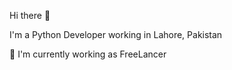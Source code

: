 Hi there 👋

I'm a Python Developer working in Lahore, Pakistan

🏢 I'm currently working as FreeLancer
